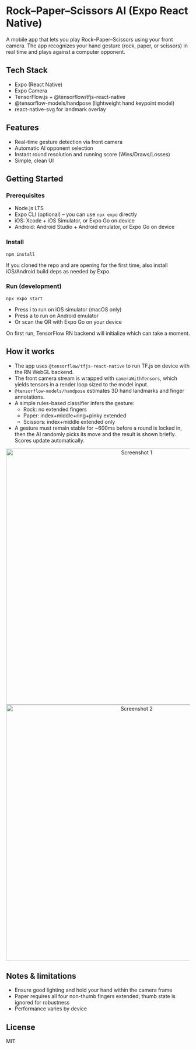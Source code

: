 # Rock–Paper–Scissors AI (Expo React Native)

A mobile app that lets you play Rock–Paper–Scissors using your front camera. The app recognizes your hand gesture (rock, paper, or scissors) in real time and plays against a computer opponent.

## Tech Stack
- Expo (React Native)
- Expo Camera
- TensorFlow.js + @tensorflow/tfjs-react-native
- @tensorflow-models/handpose (lightweight hand keypoint model)
- react-native-svg for landmark overlay

## Features
- Real-time gesture detection via front camera
- Automatic AI opponent selection
- Instant round resolution and running score (Wins/Draws/Losses)
- Simple, clean UI

## Getting Started

### Prerequisites
- Node.js LTS
- Expo CLI (optional) – you can use `npx expo` directly
- iOS: Xcode + iOS Simulator, or Expo Go on device
- Android: Android Studio + Android emulator, or Expo Go on device

### Install
```
npm install
```

If you cloned the repo and are opening for the first time, also install iOS/Android build deps as needed by Expo.

### Run (development)
```
npx expo start
```
- Press i to run on iOS simulator (macOS only)
- Press a to run on Android emulator
- Or scan the QR with Expo Go on your device

On first run, TensorFlow RN backend will initialize which can take a moment.

## How it works
- The app uses `@tensorflow/tfjs-react-native` to run TF.js on device with the RN WebGL backend.
- The front camera stream is wrapped with `cameraWithTensors`, which yields tensors in a render loop sized to the model input.
- `@tensorflow-models/handpose` estimates 3D hand landmarks and finger annotations.
- A simple rules-based classifier infers the gesture:
  - Rock: no extended fingers
  - Paper: index+middle+ring+pinky extended
  - Scissors: index+middle extended only
- A gesture must remain stable for ~600ms before a round is locked in, then the AI randomly picks its move and the result is shown briefly. Scores update automatically.

<p align="center">
  <img src="https://github.com/user-attachments/assets/9df552dd-89ba-42d6-8419-d36e49a93761" alt="Screenshot 1" height="700px"/>
  <img src="https://github.com/user-attachments/assets/f57bf5d2-0af2-4afc-9ae3-9267021544f1" alt="Screenshot 2" height="700px"/>
</p>



## Notes & limitations
- Ensure good lighting and hold your hand within the camera frame
- Paper requires all four non-thumb fingers extended; thumb state is ignored for robustness
- Performance varies by device

## License
MIT
